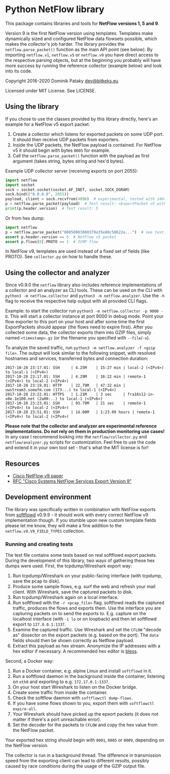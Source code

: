 # Python NetFlow library
This package contains libraries and tools for **NetFlow versions 1, 5 and 9**.

Version 9 is the first NetFlow version using templates. Templates make dynamically sized and configured NetFlow data flowsets possible, which makes the collector's job harder. The library provides the `netflow.parse_packet()` function as the main API point (see below). By importing `netflow.v1`, `netflow.v5` or `netflow.v9` you have direct access to the respective parsing objects, but at the beginning you probably will have more success by running the reference collector (example below) and look into its code.

Copyright 2016-2020 Dominik Pataky <dev@bitkeks.eu>

Licensed under MIT License. See LICENSE.


## Using the library
If you chose to use the classes provided by this library directly, here's an example for a NetFlow v5 export packet:

  1. Create a collector which listens for exported packets on some UDP port. It should then receive UDP packets from exporters.
  2. Inside the UDP packets, the NetFlow payload is contained. For NetFlow v5 it should begin with bytes `0005` for example.
  3. Call the `netflow.parse_packet()` function with the payload as first argument (takes string, bytes string and hex'd bytes).

Example UDP collector server (receiving exports on port 2055):
```python
import netflow
import socket
sock = socket.socket(socket.AF_INET, socket.SOCK_DGRAM)
sock.bind(("0.0.0.0", 2055))
payload, client = sock.recvfrom(4096)  # experimental, tested with 1464 bytes
p = netflow.parse_packet(payload)  # Test result: <ExportPacket v5 with 30 records>
print(p.header.version)  # Test result: 5
```

Or from hex dump:
```python
import netflow
p = netflow.parse_packet("00050003000379a35e80c58622a...")  # see test_netflow.py
assert p.header.version == 5  # NetFlow v5 packet
assert p.flows[0].PROTO == 1  # ICMP flow
```

In NetFlow v9, templates are used instead of a fixed set of fields (like PROTO). See `collector.py` on how to handle these.

## Using the collector and analyzer
Since v0.9.0 the `netflow` library also includes reference implementations of a collector and an analyzer as CLI tools.
These can be used on the CLI with `python3 -m netflow.collector` and `python3 -m netflow.analyzer`. Use the `-h` flag to receive the respective help output with all provided CLI flags.

Example: to start the collector run `python3 -m netflow.collector -p 9000 -D`. This will start a collector instance at port 9000 in debug mode. Point your flow exporter to this port on your host and after some time the first ExportPackets should appear (the flows need to expire first). After you collected some data, the collector exports them into GZIP files, simply named `<timestamp>.gz` (or the filename you specified with `--file`/`-o`).

To analyze the saved traffic, run `python3 -m netflow.analyzer -f <gzip file>`. The output will look similar to the following snippet, with resolved hostnames and services, transferred bytes and connection duration:

    2017-10-28 23:17.01: SSH     | 4.25M    | 15:27 min | local-2 (<IPv4>) to local-1 (<IPv4>)
    2017-10-28 23:17.01: SSH     | 4.29M    | 16:22 min | remote-1 (<IPv4>) to local-2 (<IPv4>)
    2017-10-28 23:19.01: HTTP    | 22.79M   | 47:32 min | uwstream3.somafm.com (173...) to local-1 (<IPv4>)
    2017-10-28 23:22.01: HTTPS   | 1.21M    | 3 sec     | fra16s12-in-x0e.1e100.net (2a00:..) to local-1 (<IPv6>)
    2017-10-28 23:23.01: SSH     | 93.79M   | 21 sec    | remote-1 (<IPv4>) to local-2 (<IPv4>)
    2017-10-28 23:51.01: SSH     | 14.08M   | 1:23.09 hours | remote-1 (<IPv4>) to local-2 (<IPv4>)

**Please note that the collector and analyzer are experimental reference implementations. Do not rely on them in production monitoring use cases!** In any case I recommend looking into the `netflow/collector.py` and `netflow/analyzer.py` scripts for customization. Feel free to use the code and extend it in your own tool set - that's what the MIT license is for!


## Resources
* [Cisco NetFlow v9 paper](http://www.cisco.com/en/US/technologies/tk648/tk362/technologies_white_paper09186a00800a3db9.html)
* [RFC "Cisco Systems NetFlow Services Export Version 9"](https://tools.ietf.org/html/rfc3954)

## Development environment
The library was specifically written in combination with NetFlow exports from [softflowd](https://github.com/djmdjm/softflowd) v0.9.9 - it should work with every correct NetFlow v9 implementation though. If you stumble upon new custom template fields please let me know, they will make a fine addition to the `netflow.v9.V9_FIELD_TYPES` collection.

### Running and creating tests
The test file contains some tests based on real softflowd export packets. During the development of this library, two ways of gathering these hex dumps were used. First, the tcpdump/Wireshark export way:

  1. Run tcpdump/Wireshark on your public-facing interface (with tcpdump, save the pcap to disk).
  2. Produce some sample flows, e.g. surf the web and refresh your mail client. With Wireshark, save the captured packets to disk.
  4. Run tcpdump/Wireshark again on a local interface.
  4. Run softflowd with the `-r <pcap_file>` flag. softflowd reads the captured traffic, produces the flows and exports them. Use the interface you are capturing packets on to send the exports to. E.g. capture on the localhost interface (with `-i lo` or on loopback) and then let softflowd export to `127.0.0.1:1337`.
  5. Examine the captured traffic. Use Wireshark and set the `CFLOW` "decode as" dissector on the export packets (e.g. based on the port). The `data` fields should then be shown correctly as Netflow payload.
  6. Extract this payload as hex stream. Anonymize the IP addresses with a hex editor if necessary. A recommended hex editor is [bless](https://github.com/afrantzis/bless).

Second, a Docker way:

  1. Run a Docker container, e.g. alpine Linux and install `softflowd` in it.
  2. Run a softflowd daemon in the background inside the container, listening on `eth0` and exporting to e.g. `172.17.0.1:1337`.
  3. On your host start Wireshark to listen on the Docker bridge.
  4. Create some traffic from inside the container.
  5. Check the softflow daemon with `softflowctl dump-flows`.
  6. If you have some flows shown to you, export them with `softflowctl expire-all`.
  7. Your Wireshark should have picked up the epxort packets (it does not matter if there's a port unreachable error).
  8. Set the decoder for the packets to `CFLOW` and copy the hex value from the NetFlow packet.

Your exported hex string should begin with `0001`, `0005` or `0009`, depending on the NetFlow version.

The collector is run in a background thread. The difference in transmission speed from the exporting client can lead to different results, possibly caused by race conditions during the usage of the GZIP output file.
